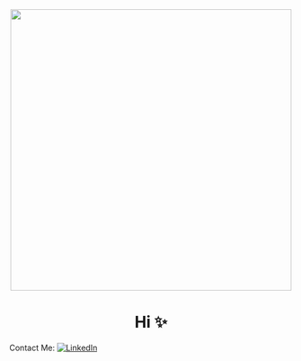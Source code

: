 <div id="header" align="center">
<img src="[https://i.giphy.com/media/qgQUggAC3Pfv687qPC/giphy.webp](https://tenor.com/bdYUO.gif)" width="500">
<h1 align="center">Hi ✨</h1>
</div>

Contact Me: [![LinkedIn](https://img.shields.io/badge/-LinkedIn-blue?logo=linkedin)](https://www.linkedin.com/in/anadvillalba/)
<!--
**villalbadan/villalbadan** is a ✨ _special_ ✨ repository because its `README.md` (this file) appears on your GitHub profile.

Here are some ideas to get you started:

- 🔭 I’m currently working on ...
- 🌱 I’m currently learning ...
- 👯 I’m looking to collaborate on ...
- 🤔 I’m looking for help with ...
- 💬 Ask me about ...
- 📫 How to reach me: ...
- 😄 Pronouns: ...
- ⚡ Fun fact: ...
-->
